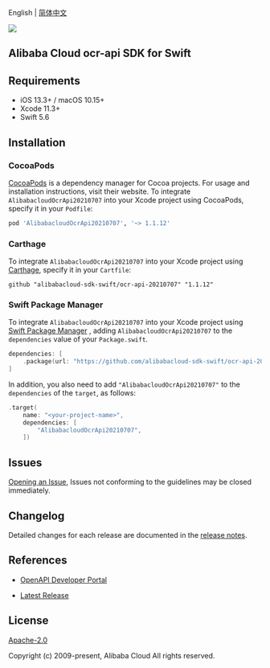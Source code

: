 English | [简体中文](README-CN.md)

![](https://aliyunsdk-pages.alicdn.com/icons/AlibabaCloud.svg)

## Alibaba Cloud ocr-api SDK for Swift

## Requirements

- iOS 13.3+ / macOS 10.15+
- Xcode 11.3+
- Swift 5.6

## Installation

### CocoaPods

[CocoaPods](https://cocoapods.org) is a dependency manager for Cocoa projects. For usage and installation instructions, visit their website. To integrate `AlibabacloudOcrApi20210707` into your Xcode project using CocoaPods, specify it in your `Podfile`:

```ruby
pod 'AlibabacloudOcrApi20210707', '~> 1.1.12'
```

### Carthage

To integrate `AlibabacloudOcrApi20210707` into your Xcode project using [Carthage](https://github.com/Carthage/Carthage), specify it in your `Cartfile`:

```ogdl
github "alibabacloud-sdk-swift/ocr-api-20210707" "1.1.12"
```

### Swift Package Manager

To integrate `AlibabacloudOcrApi20210707` into your Xcode project using [Swift Package Manager](https://swift.org/package-manager/) , adding `AlibabacloudOcrApi20210707` to the `dependencies` value of your `Package.swift`.

```swift
dependencies: [
    .package(url: "https://github.com/alibabacloud-sdk-swift/ocr-api-20210707.git", from: "1.1.12")
]
```

In addition, you also need to add `"AlibabacloudOcrApi20210707"` to the `dependencies` of the `target`, as follows:

```swift
.target(
    name: "<your-project-name>",
    dependencies: [
        "AlibabacloudOcrApi20210707",
    ])
```

## Issues

[Opening an Issue](https://github.com/alibabacloud-sdk-swift/ocr-api-20210707/issues/new), Issues not conforming to the guidelines may be closed immediately.

## Changelog

Detailed changes for each release are documented in the [release notes](./ChangeLog.txt).

## References

* [OpenAPI Developer Portal](https://next.api.alibabacloud.com/home)
- [Latest Release](https://github.com/alibabacloud-sdk-swift/ocr-api-20210707)

## License

[Apache-2.0](http://www.apache.org/licenses/LICENSE-2.0)

Copyright (c) 2009-present, Alibaba Cloud All rights reserved.
